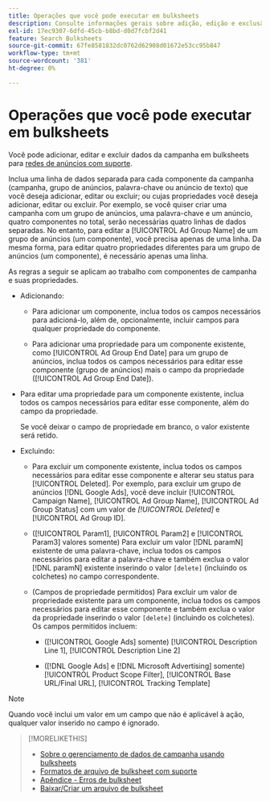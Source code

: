 ```yaml
---
title: Operações que você pode executar em bulksheets
description: Consulte informações gerais sobre adição, edição e exclusão de dados de campanha usando bulksheets.
exl-id: 17ec9307-6dfd-45cb-b8bd-d0d7fcbf2d41
feature: Search Bulksheets
source-git-commit: 67fe8581832dc0762d62908d01672e53cc95b847
workflow-type: tm+mt
source-wordcount: '381'
ht-degree: 0%

---
```


# Operações que você pode executar em bulksheets

Você pode adicionar, editar e excluir dados da campanha em bulksheets para [redes de anúncios com suporte](../bulksheet-about.md#bulksheet-functionality-by-network).

Inclua uma linha de dados separada para cada componente da campanha (campanha, grupo de anúncios, palavra-chave ou anúncio de texto) que você deseja adicionar, editar ou excluir; ou cujas propriedades você deseja adicionar, editar ou excluir. Por exemplo, se você quiser criar uma campanha com um grupo de anúncios, uma palavra-chave e um anúncio, quatro componentes no total, serão necessárias quatro linhas de dados separadas. No entanto, para editar a [!UICONTROL Ad Group Name] de um grupo de anúncios (um componente), você precisa apenas de uma linha. Da mesma forma, para editar quatro propriedades diferentes para um grupo de anúncios (um componente), é necessário apenas uma linha.

As regras a seguir se aplicam ao trabalho com componentes de campanha e suas propriedades.

* Adicionando:

   * Para adicionar um componente, inclua todos os campos necessários para adicioná-lo, além de, opcionalmente, incluir campos para qualquer propriedade do componente.

   * Para adicionar uma propriedade para um componente existente, como [!UICONTROL Ad Group End Date] para um grupo de anúncios, inclua todos os campos necessários para editar esse componente (grupo de anúncios) mais o campo da propriedade ([!UICONTROL Ad Group End Date]).

* Para editar uma propriedade para um componente existente, inclua todos os campos necessários para editar esse componente, além do campo da propriedade.

  Se você deixar o campo de propriedade em branco, o valor existente será retido.

* Excluindo:

   * Para excluir um componente existente, inclua todos os campos necessários para editar esse componente e alterar seu status para [!UICONTROL Deleted]. Por exemplo, para excluir um grupo de anúncios [!DNL Google Ads], você deve incluir [!UICONTROL Campaign Name], [!UICONTROL Ad Group Name], [!UICONTROL Ad Group Status] com um valor de <i>[!UICONTROL Deleted]</i> e [!UICONTROL Ad Group ID].

   * ([!UICONTROL Param1], [!UICONTROL Param2] e [!UICONTROL Param3] valores somente) Para excluir um valor [!DNL paramN] existente de uma palavra-chave, inclua todos os campos necessários para editar a palavra-chave e também exclua o valor [!DNL paramN] existente inserindo o valor `[delete]` (incluindo os colchetes) no campo correspondente.

   * (Campos de propriedade permitidos) Para excluir um valor de propriedade existente para um componente, inclua todos os campos necessários para editar esse componente e também exclua o valor da propriedade inserindo o valor `[delete]` (incluindo os colchetes). Os campos permitidos incluem:

      * ([!UICONTROL Google Ads] somente) [!UICONTROL Description Line 1], [!UICONTROL Description Line 2]

      * ([!DNL Google Ads] e [!DNL Microsoft Advertising] somente) [!UICONTROL Product Scope Filter], [!UICONTROL Base URL/Final URL], [!UICONTROL Tracking Template]

>[!NOTE]
>
>Quando você inclui um valor em um campo que não é aplicável à ação, qualquer valor inserido no campo é ignorado.

>[!MORELIKETHIS]
>
>* [Sobre o gerenciamento de dados de campanha usando bulksheets](../bulksheet-about.md)
>* [Formatos de arquivo de bulksheet com suporte](bulksheet-file-formats.md)
>* [Apêndice - Erros de bulksheet](../bulksheet-errors.md)
>* [Baixar/Criar um arquivo de bulksheet](../bulksheet-download.md)
